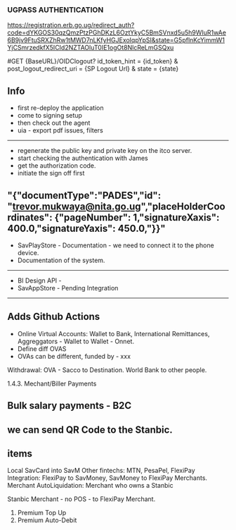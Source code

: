 ### UGPASS AUTHENTICATION

https://registration.erb.go.ug/redirect_auth?code=dYKGOS30qzQmzPtzPGhDKzL6OztYkyC5BmSVnxd5u5h9WIuR1wAe6B9jv9FtuSRXZhRw1tMWD7nLKfyHGJExoIqpYpSI&state=G5pflnKcYimmW1YjCSmrzedkfX5ICId2NZTAOluT0IE1ogOt8NlcReLmGSQxu


#GET {BaseURL}/OIDClogout? id_token_hint = {id_token} & post_logout_redirect_uri = {SP Logout Url} & state = {state}


## Info
- first re-deploy the application 
- come to signing setup 
- then check out the agent 
- uia - export pdf issues, filters
--------------------------------------------------------------
- regenerate the public key and private key on the itco server.
- start checking the authentication with James
- get the authorization code.
- initiate the sign off first

"{"documentType":"PADES","id": "trevor.mukwaya@nita.go.ug","placeHolderCoordinates": {"pageNumber": 1,"signatureXaxis": 400.0,"signatureYaxis": 450.0,"}}"
---------------------------------------------------------
-  SavPlayStore - Documentation - we need to connect it to the phone device.
-  Documentation of the system.
-------------------------------------
- BI Design API -
- SavAppStore - Pending Integration
-------------------------------------

## Adds Github Actions

- Online Virtual Accounts: Wallet to Bank,  International Remittances, Aggreggators - Wallet to Wallet - Onnet.
- Define diff OVAS
- OVAs can be different, funded by - xxx

Withdrawal:
OVA - Sacco to Destination.
World Bank to other people.

1.4.3. Mechant/Biller Payments

Bulk salary payments - B2C
-----------------------------------
we can send QR Code to the Stanbic.
-----------------------------------
items
----------------
Local SavCard into  SavM
Other fintechs: MTN, PesaPel,
FlexiPay Integration: FlexiPay to SavMoney, SavMoney to FlexiPay Merchants.
Merchant AutoLiquidation: Merchant who owns a Stanbic

Stanbic Merchant - no POS  -  to FlexiPay Merchant.


1. Premium Top Up
2. Premium Auto-Debit















